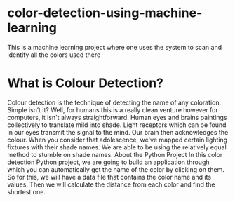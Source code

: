 # color-detection-using-machine-learning
This is a machine learning project where one uses the system to scan and identify all the colors used there
<h1>What is Colour Detection?</h1>
Colour detection is the technique of detecting the name of any coloration. Simple isn’t it? Well, for humans this is a really clean venture however for computers, it isn't always straightforward. Human eyes and brains paintings collectively to translate mild into shade. Light receptors which can be found in our eyes transmit the signal to the mind. Our brain then acknowledges the colour. When you consider that adolescence, we've mapped certain lighting fixtures with their shade names. We are able to be using the relatively equal method to stumble on shade names.
About the Python Project
In this color detection Python project, we are going to build an application through which you can automatically get the name of the color by clicking on them. So for this, we will have a data file that contains the color name and its values. Then we will calculate the distance from each color and find the shortest one.

